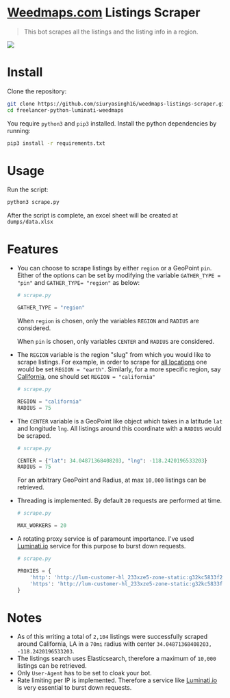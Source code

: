 # [Weedmaps.com](https://www.freelancer.com/users/l.php?url=https:%2F%2Fweedmaps.com%2Fdispensaries%2Fin%2Funited-states%2Fcalifornia%2F&sig=cec6a24e07e00ea422667b4bd9253f79c6fee1a59aacfd5444be27579cd426d2) Listings Scraper

> This bot scrapes all the listings and the listing info in a region.

![](screenshot.png)

# Install

Clone the repository:

```bash
git clone https://github.com/siuryasingh16/weedmaps-listings-scraper.git
cd freelancer-python-luminati-weedmaps
```

You require `python3` and `pip3` installed. Install the python dependencies by running:

```bash
pip3 install -r requirements.txt
```

# Usage

Run the script:

```bash
python3 scrape.py
```

After the script is complete, an excel sheet will be created at `dumps/data.xlsx`

# Features

- You can choose to scrape listings by either `region` or a GeoPoint `pin`. Either of the options can be set by modifying the variable `GATHER_TYPE = "pin"` and `GATHER_TYPE= "region"` as below:

  ```python
  # scrape.py

  GATHER_TYPE = "region"
  ```

  When `region` is chosen, only the variables `REGION` and `RADIUS` are considered.

  When `pin` is chosen, only variables `CENTER` and `RADIUS` are considered.

- The `REGION` variable is the region "slug" from which you would like to scrape listings. For example, in order to scrape for [all locations](https://api-g.weedmaps.com/wm/v1/regions/earth/subregions) one would be set `REGION = "earth"`. Similarly, for a more specific region, say [California](https://api-g.weedmaps.com/wm/v1/regions/california/subregions), one should set `REGION = "california"`

  ```python
  # scrape.py

  REGION = "california"
  RADIUS = 75
  ```

- The `CENTER` variable is a GeoPoint like object which takes in a latitude `lat` and longitude `lng`. All listings around this coordinate with a `RADIUS` would be scraped.

  ```python
  # scrape.py

  CENTER = {"lat": 34.04871368408203, "lng": -118.2420196533203}
  RADIUS = 75
  ```

  For an arbitrary GeoPoint and Radius, at max `10,000` listings can be retrieved.

- Threading is implemented. By default `20` requests are performed at time.

  ```python
  # scrape.py

  MAX_WORKERS = 20
  ```

- A rotating proxy service is of paramount importance. I've used [Luminati.io](https://luminati.io/) service for this purpose to burst down requests.

  ```python
  # scrape.py

  PROXIES = {
      'http': 'http://lum-customer-hl_233xze5-zone-static:g32kc5833f20t@zproxy.lum-superproxy.io:22225',
      'https': 'http://lum-customer-hl_233xze5-zone-static:g32kc5833f20t@zproxy.lum-superproxy.io:22225',
  }
  ```

# Notes

- As of this writing a total of `2,104` listings were successfully scraped around California, LA in a `70mi` radius with center `34.04871368408203, -118.2420196533203`.
- The listings search uses Elasticsearch, therefore a maximum of `10,000` listings can be retrieved.
- Only `User-Agent` has to be set to cloak your bot.
- Rate limiting per IP is implemented. Therefore a service like [Luminati.io](https://luminati.io/) is very essential to burst down requests.
